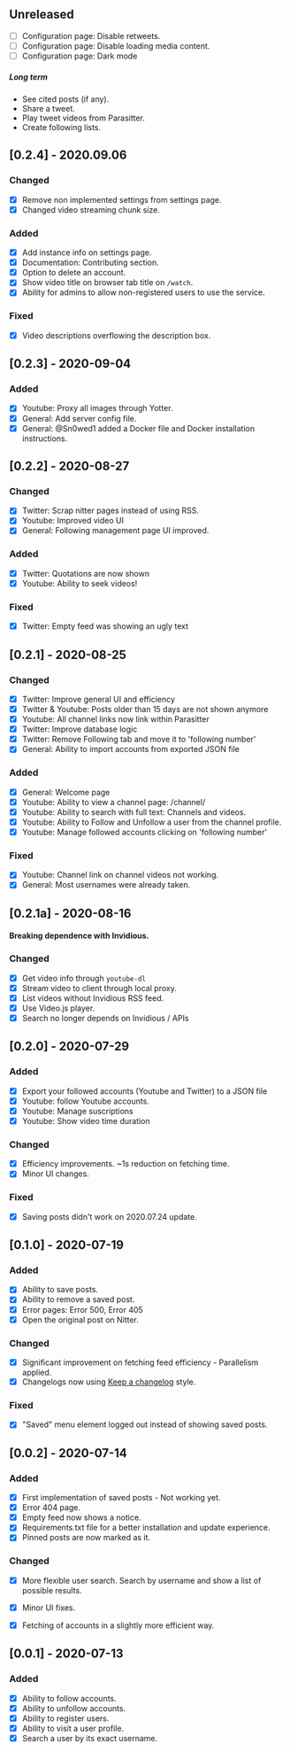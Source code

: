 ## Unreleased
- [ ] Configuration page: Disable retweets.
- [ ] Configuration page: Disable loading media content.
- [ ] Configuration page: Dark mode

##### Long term
- See cited posts (if any).
- Share a tweet.
- Play tweet videos from Parasitter.
- Create following lists.

## [0.2.4] - 2020.09.06
### Changed
- [x] Remove non implemented settings from settings page.
- [x] Changed video streaming chunk size.

### Added
- [x] Add instance info on settings page.
- [x] Documentation: Contributing section.
- [x] Option to delete an account.
- [x] Show video title on browser tab title on `/watch`.
- [x] Ability for admins to allow non-registered users to use the service.

### Fixed
- [x] Video descriptions overflowing the description box.

## [0.2.3] - 2020-09-04
### Added
- [x] Youtube: Proxy all images through Yotter.
- [x] General: Add server config file.
- [x] General: @Sn0wed1 added a Docker file and Docker installation instructions.

## [0.2.2] - 2020-08-27
### Changed
- [x] Twitter: Scrap nitter pages instead of using RSS.
- [x] Youtube: Improved video UI
- [x] General: Following management page UI improved.
### Added
- [x] Twitter: Quotations are now shown
- [x] Youtube: Ability to seek videos!
### Fixed
- [x] Twitter: Empty feed was showing an ugly text

## [0.2.1] - 2020-08-25
### Changed
- [x] Twitter: Improve general UI and efficiency
- [x] Twitter & Youtube: Posts older than 15 days are not shown anymore
- [x] Youtube: All channel links now link within Parasitter
- [x] Twitter: Improve database logic
- [x] Twitter: Remove Following tab and move it to 'following number'
- [x] General: Ability to import accounts from exported JSON file

### Added
- [x] General: Welcome page
- [x] Youtube: Ability to view a channel page: /channel/<id>
- [x] Youtube: Ability to search with full text: Channels and videos.
- [x] Youtube: Ability to Follow and Unfollow a user from the channel profile.
- [x] Youtube: Manage followed accounts clicking on 'following number'
  
### Fixed
- [x] Youtube: Channel link on channel videos not working.
- [x] General: Most usernames were already taken.

## [0.2.1a] - 2020-08-16
#### Breaking dependence with Invidious.
### Changed
- [x] Get video info through `youtube-dl`
- [x] Stream video to client through local proxy.
- [x] List videos without Invidious RSS feed.
- [x] Use Video.js player.
- [x] Search no longer depends on Invidious / APIs

## [0.2.0] - 2020-07-29
### Added
- [x] Export your followed accounts (Youtube and Twitter) to a JSON file
- [x] Youtube: follow Youtube accounts.
- [x] Youtube: Manage suscriptions
- [x] Youtube: Show video time duration

### Changed
- [x] Efficiency improvements. ~1s reduction on fetching time.
- [x] Minor UI changes.

### Fixed
- [x] Saving posts didn't work on 2020.07.24 update.

## [0.1.0] - 2020-07-19
### Added
- [x] Ability to save posts.
- [x] Ability to remove a saved post.
- [x] Error pages: Error 500, Error 405
- [x] Open the original post on Nitter.

### Changed
- [x] Significant improvement on fetching feed efficiency - Parallelism applied.
- [x] Changelogs now using [Keep a changelog](https://keepachangelog.com/en/1.0.0/) style.

### Fixed
- [x] "Saved" menu element logged out instead of showing saved posts.

## [0.0.2] - 2020-07-14
### Added
- [x] First implementation of saved posts - Not working yet.
- [x] Error 404 page.
- [x] Empty feed now shows a notice.
- [x] Requirements.txt file for a better installation and update experience.
- [x] Pinned posts are now marked as it.

### Changed
- [x] More flexible user search. Search by username and show a list of possible results.
- [x] Minor UI fixes.
- [x] Fetching of accounts in a slightly more efficient way.



## [0.0.1] - 2020-07-13
### Added
- [x] Ability to follow accounts.
- [x] Ability to unfollow accounts.
- [x] Ability to register users.
- [x] Ability to visit a user profile.
- [x] Search a user by its exact username.
